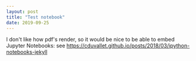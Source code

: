 ```yaml
---
layout: post
title: "Test notebook"
date: 2019-09-25
---
```


I don't like how pdf's render, so it would be nice to be able to embed Jupyter Notebooks: 
see https://cduvallet.github.io/posts/2018/03/ipython-notebooks-jekyll
